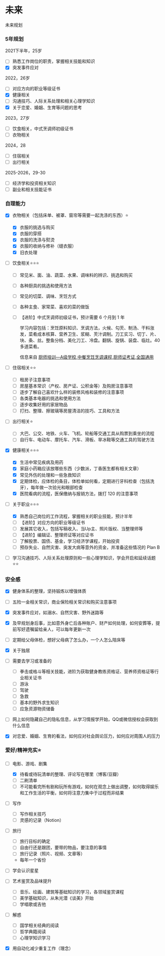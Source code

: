 # 未来


未来规划

<!--more-->

### 5年规划

2021下半年，25岁

- [ ] 熟悉工作岗位的职责，掌握相关技能和知识
- [x] 突发事件应对

2022，26岁

- [ ] 对应方向的职业等级证书
- [x] 健康相关
- [ ] 沟通技巧、人际关系处理和相关心理学知识
- [x] 关于恋爱、婚姻、生育等问题的思考

2023，27岁

- [ ] 饮食相关，中式烹调师初级证书
- [ ] 衣物相关

2024，28

- [ ] 住宿相关
- [ ] 出行相关

2025-2026，29-30

- [ ] 经济学和投资相关知识
- [ ] 副业和相关技能证书

### 自理能力

- [x] 衣物相关（包括床单、被罩、窗帘等需要一起洗涤的东西）:star:

  - [x] 衣服的挑选与购买
  - [x] 衣服的穿搭
  - [x] 衣服的洗涤与熨烫
  - [x] 衣服的收纳与修补（缝衣服）
  - [x] 旧衣处理

- [ ] 饮食相关:star::star::star:

  - [ ] 常见米、面、油、蔬菜、水果、调味料的辨识、挑选和购买

  - [ ] 各种厨具的挑选和使用方法

  - [ ] 常见的切菜、调味、烹饪方式

  - [ ] 各种主食、家常菜、喜欢的菜的做饭

  - [ ] 【进阶】中式烹调师初级证书，预计需要 6 个月到 1 年

    学习内容包括：烹饪原料知识、烹调方法，火候、勾芡、制汤、干料涨发，菜肴成本核算、营养卫生、浆糊、芡汁调制。刀工实习、切丁、片、块、条、丝。整鱼分档、美化刀工、冷盘。翻锅、旋锅、装盘、临灶。40多道菜肴。

    信息来自 [厨师培训—A级学校,中餐烹饪烹调课程,厨师证考证,全国通用](http://www.gepeixun.com/kcsz1zp.html)

- [ ] 住宿相关:star::star:
  - [ ] 租房子注意事项
  - [ ] 房屋基本常识（产权、房产证、公积金等）及购房注意事项
  - [ ] 逐步了解自己喜欢什么样的装修风格和装修的注意事项
  - [ ] 各类基本电器的挑选和使用方法
  - [ ] 逐步收集好用的家居物品
  - [ ] 打扫、整理、擦玻璃等房屋清洁的技巧、工具和方法
  
- [ ] 出行相关:star:

  - [ ] 大巴、公交、地铁、火车、飞机、轮船等交通工具从购票到乘坐的流程
  - [ ] 自行车、电动车、摩托车、汽车、滑板、旱冰鞋等交通工具的驾驶方法

- [x] 健康相关:star::star::star:
  - [x] 生活中常见疾病及用药
  - [x] 家庭小药箱应该放哪些东西（少数派，丁香医生都有相关文章）
  - [x] 常见外伤的处理和一些急救知识
  - [x] 定期体检，应体检的条目，体检单如何看，定期进行牙科检查（包括洗牙），每年做一次验光和眼部检查
  - [x] 医院看病的流程，医保缴纳与报销方法，拨打 120 的注意事项
  
- [ ] 关于职业:star::star::star:
  - [x] 熟悉自己岗位的工作流程，掌握相关的职业技能，预计半年
  - [ ] 【进阶】对应方向的职业等级证书
  - [ ] 发展其它收入，包括写稿收入、当Up主、照片版权、当整理师等
  - [ ] 【进阶】编辑证、整理师证等对应证书
  - [ ] 了解股票、国债、基金，学习经济学课程，开始投资
  - [ ] 预存失业、自然灾害、突发大病等意外的资金，并准备这些情况的 Plan B
  
- [ ] 学习沟通技巧、人际关系处理原则和一些心理学知识，学会开启和延续话题:star::star:

### 安全感

- [x] 健身体系的整理，坚持锻炼以增强体质

- [ ] 五险一金相关常识，商业保险相关常识和购买注意事项
- [x] 突发事件应对，如溺水、自然灾害、野外迷路等

- [x] 及早规划身后事，比如意外身亡后各种账户、财产如何处理，如何安葬等，提前写好遗嘱留给亲人，可以每年更新一次
- [ ] 定期给父母体检，想好父母病了怎么办，一个人怎么陪床等
- [x] 关于独居
- [ ] 需要去学习或准备的
  - [ ] 拳击或格斗等相关技能，进阶为获取健身教练资格证、营养师资格证等行业相关证书
  - [ ] 游泳
  - [ ] 驾驶
  - [ ] 急救
  - [ ] 基本的野外求生知识
  - [ ] 应急资源物资储备
- [ ] 网上如何隐藏自己的隐私信息，从学习情报学开始，QQ或微信授权会获取到什么信息
- [x] 对恋爱、婚姻、生育的看法，如何应对社会舆论压力，如何应对周围人的压力

### 爱好/精神充实:star:

- [ ] 电影、游戏、剧集

  - [x] 待看或待玩清单的整理、评论写在哪里（博客/豆瓣）
  - [ ] 二刷清单
  - [ ] 不可能看完所有剧和玩所有游戏，如何在观念上做出调整，如何取得娱乐和工作生活的平衡，如何将注意力集中于过程而非结果

- [ ] 写作

  - [ ] 写作相关技巧
  - [ ] 灵感的记录（Notion）

- [ ] 旅行

  - [ ] 旅行目标的确定
  - [ ] 自由行还是跟团，要带的物品，要注意的事情
  - [ ] 旅行记录（照片、视频、文章等）

  - 每年一个省份

- [ ] 学会认识星星

- [ ] 艺术鉴赏及品味提升

  - [ ] 音乐、绘画、建筑等基础知识的学习，各领域鉴赏课程
  - [ ] 美学基础知识，从朱光潜《谈美》开始
  - [ ] 学唱歌或吉他

- [ ] 解惑

  - [ ] 国学相关经典的阅读
  - [ ] 哲学典籍阅读
  - [ ] 心理学知识学习

- [x] 用自动化减少重复工作（理念）
